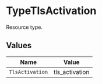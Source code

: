 # TypeTlsActivation

Resource type.


## Values

| Name            | Value           |
| --------------- | --------------- |
| `TlsActivation` | tls_activation  |